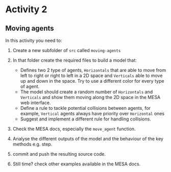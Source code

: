 # Activity 2

## Moving agents

In this activity you need to:

1. Create a new subfolder of `src` called `moving-agents` 
2. In that folder create the required files to build a model that:
   * Defines two 2 type of agents, `Horizontals` that are able to move from left to right or right to left in a 2D space and `Verticals` able to move up and down in the space. Try to use a different color for every type of agent.
   * The model should create a random number of `Horizontals` and `Verticals` and show them moving along the 2D space in the MESA web interface.
   * Define a rule to tackle potential collisions between agents, for example, `Vertical` agents always have priority over `Horizontal` ones
   * Suggest and implement a different rule for handling collisions. 

3. Check the MESA docs, especially the `move_agent` function. 
4. Analyse the different outputs of the model and the behaviour of the key methods e.g. step.
5. commit and push the resulting source code.
6. Still time? check other examples available in the MESA docs.
